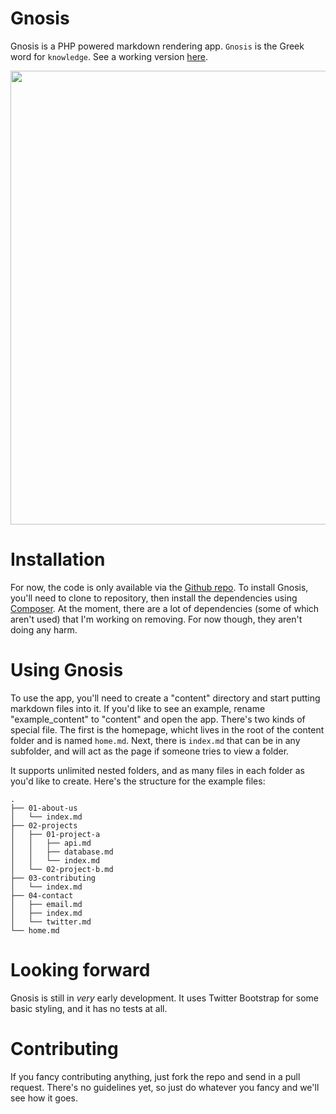 Gnosis
======

Gnosis is a PHP powered markdown rendering app. ```Gnosis``` is the Greek word for ```knowledge```.
See a working version [here](http://gnosis.michaelheap.com/).

<a href="http://michaelheap.com/wp-content/uploads/2012/08/gnosis.png"><img src="http://michaelheap.com/wp-content/uploads/2012/08/gnosis.png" alt="" title="gnosis" width="962" height="726" class="aligncenter size-full wp-image-382" /></a>

# Installation
For now, the code is only available via the [Github repo](https://github.com/mheap/Gnosis). To install Gnosis, you'll need to clone to repository, then install the dependencies using [Composer](http://getcomposer.org/). At the moment, there are a lot of dependencies (some of which aren't used) that I'm working on removing. For now though, they aren't doing any harm.

# Using Gnosis
To use the app, you'll need to create a "content" directory and start putting markdown files into it. If you'd like to see an example, rename "example_content" to "content" and open the app. There's two kinds of special file. The first is the homepage, whicht lives in the root of the content folder and is named ```home.md```. Next, there is ```index.md``` that can be in any subfolder, and will act as the page if someone tries to view a folder.

It supports unlimited nested folders, and as many files in each folder as you'd like to create. Here's the structure for the example files:

    .
    ├── 01-about-us
    │   └── index.md
    ├── 02-projects
    │   ├── 01-project-a
    │   │   ├── api.md
    │   │   ├── database.md
    │   │   └── index.md
    │   └── 02-project-b.md
    ├── 03-contributing
    │   └── index.md
    ├── 04-contact
    │   ├── email.md
    │   ├── index.md
    │   └── twitter.md
    └── home.md
    
# Looking forward

Gnosis is still in *very* early development. It uses Twitter Bootstrap for some basic styling, and it has no tests at all.

# Contributing

If you fancy contributing anything, just fork the repo and send in a pull request. There's no guidelines yet, so just do whatever you fancy and we'll see how it goes.